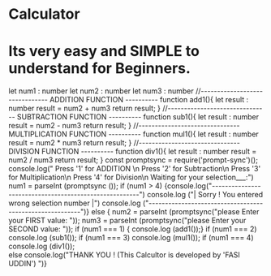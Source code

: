 # Calculator
# Its very easy and SIMPLE to understand for Beginners.
let num1 : number
let num2 : number
let num3 : number
//------------------------------- ADDITION FUNCTION ----------
function add1(){
let result : number
result = num2 + num3
return result;
}
//------------------------------- SUBTRACTION FUNCTION ----------
function sub1(){
    let result : number
    result = num2 - num3
    return result;
    }
//------------------------------- MULTIPLICATION FUNCTION ----------
function mul1(){
    let result : number
    result = num2 * num3
    return result;
    }
//------------------------------- DIVISION FUNCTION ----------
function div1(){
    let result : number
    result = num2 / num3
    return result;
    }
const promptsync = require('prompt-sync')();
console.log(" Press '1' for ADDITION \n Press '2' for Subtraction\n Press '3' for Multiplication\n Press '4' for Division\n Waiting for your selection___:")
num1 = parseInt (promptsync ());
if (num1 > 4) {console.log("-------------------------------------------------------")
    console.log ("|    Sorry ! You entered wrong selection number     |")
            console.log ("---------------------------------------------------------")}
else {
num2 = parseInt (promptsync("please Enter your FIRST value: "));
num3 = parseInt (promptsync("please Enter your SECOND value: "));
if (num1 === 1) {
    console.log (add1());}
    if (num1 === 2) 
       console.log (sub1());
        if (num1 === 3) 
            console.log (mul1());
            if (num1 === 4)
                console.log (div1());  
                else
                 console.log("THANK YOU !  (This Calcultor is developed by 'FASI UDDIN') ")}
